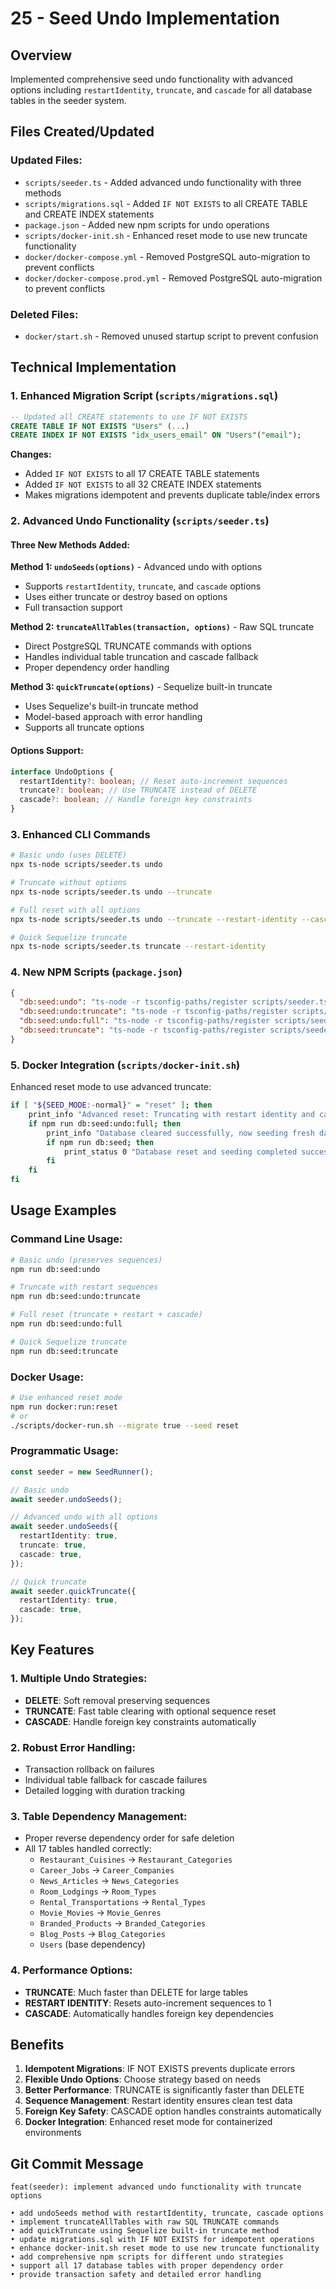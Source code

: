 # 25 - Seed Undo Implementation

## Overview

Implemented comprehensive seed undo functionality with advanced options including `restartIdentity`, `truncate`, and `cascade` for all database tables in the seeder system.

## Files Created/Updated

### Updated Files:

- `scripts/seeder.ts` - Added advanced undo functionality with three methods
- `scripts/migrations.sql` - Added `IF NOT EXISTS` to all CREATE TABLE and CREATE INDEX statements
- `package.json` - Added new npm scripts for undo operations
- `scripts/docker-init.sh` - Enhanced reset mode to use new truncate functionality
- `docker/docker-compose.yml` - Removed PostgreSQL auto-migration to prevent conflicts
- `docker/docker-compose.prod.yml` - Removed PostgreSQL auto-migration to prevent conflicts

### Deleted Files:

- `docker/start.sh` - Removed unused startup script to prevent confusion

## Technical Implementation

### 1. Enhanced Migration Script (`scripts/migrations.sql`)

```sql
-- Updated all CREATE statements to use IF NOT EXISTS
CREATE TABLE IF NOT EXISTS "Users" (...)
CREATE INDEX IF NOT EXISTS "idx_users_email" ON "Users"("email");
```

**Changes:**

- Added `IF NOT EXISTS` to all 17 CREATE TABLE statements
- Added `IF NOT EXISTS` to all 32 CREATE INDEX statements
- Makes migrations idempotent and prevents duplicate table/index errors

### 2. Advanced Undo Functionality (`scripts/seeder.ts`)

#### Three New Methods Added:

**Method 1: `undoSeeds(options)`** - Advanced undo with options

- Supports `restartIdentity`, `truncate`, and `cascade` options
- Uses either truncate or destroy based on options
- Full transaction support

**Method 2: `truncateAllTables(transaction, options)`** - Raw SQL truncate

- Direct PostgreSQL TRUNCATE commands with options
- Handles individual table truncation and cascade fallback
- Proper dependency order handling

**Method 3: `quickTruncate(options)`** - Sequelize built-in truncate

- Uses Sequelize's built-in truncate method
- Model-based approach with error handling
- Supports all truncate options

#### Options Support:

```typescript
interface UndoOptions {
  restartIdentity?: boolean; // Reset auto-increment sequences
  truncate?: boolean; // Use TRUNCATE instead of DELETE
  cascade?: boolean; // Handle foreign key constraints
}
```

### 3. Enhanced CLI Commands

```bash
# Basic undo (uses DELETE)
npx ts-node scripts/seeder.ts undo

# Truncate without options
npx ts-node scripts/seeder.ts undo --truncate

# Full reset with all options
npx ts-node scripts/seeder.ts undo --truncate --restart-identity --cascade

# Quick Sequelize truncate
npx ts-node scripts/seeder.ts truncate --restart-identity
```

### 4. New NPM Scripts (`package.json`)

```json
{
  "db:seed:undo": "ts-node -r tsconfig-paths/register scripts/seeder.ts undo",
  "db:seed:undo:truncate": "ts-node -r tsconfig-paths/register scripts/seeder.ts undo --truncate",
  "db:seed:undo:full": "ts-node -r tsconfig-paths/register scripts/seeder.ts undo --truncate --restart-identity --cascade",
  "db:seed:truncate": "ts-node -r tsconfig-paths/register scripts/seeder.ts truncate --restart-identity"
}
```

### 5. Docker Integration (`scripts/docker-init.sh`)

Enhanced reset mode to use advanced truncate:

```bash
if [ "${SEED_MODE:-normal}" = "reset" ]; then
    print_info "Advanced reset: Truncating with restart identity and cascade..."
    if npm run db:seed:undo:full; then
        print_info "Database cleared successfully, now seeding fresh data..."
        if npm run db:seed; then
            print_status 0 "Database reset and seeding completed successfully!"
        fi
    fi
fi
```

## Usage Examples

### Command Line Usage:

```bash
# Basic undo (preserves sequences)
npm run db:seed:undo

# Truncate with restart sequences
npm run db:seed:undo:truncate

# Full reset (truncate + restart + cascade)
npm run db:seed:undo:full

# Quick Sequelize truncate
npm run db:seed:truncate
```

### Docker Usage:

```bash
# Use enhanced reset mode
npm run docker:run:reset
# or
./scripts/docker-run.sh --migrate true --seed reset
```

### Programmatic Usage:

```typescript
const seeder = new SeedRunner();

// Basic undo
await seeder.undoSeeds();

// Advanced undo with all options
await seeder.undoSeeds({
  restartIdentity: true,
  truncate: true,
  cascade: true,
});

// Quick truncate
await seeder.quickTruncate({
  restartIdentity: true,
  cascade: true,
});
```

## Key Features

### 1. Multiple Undo Strategies:

- **DELETE**: Soft removal preserving sequences
- **TRUNCATE**: Fast table clearing with optional sequence reset
- **CASCADE**: Handle foreign key constraints automatically

### 2. Robust Error Handling:

- Transaction rollback on failures
- Individual table fallback for cascade failures
- Detailed logging with duration tracking

### 3. Table Dependency Management:

- Proper reverse dependency order for safe deletion
- All 17 tables handled correctly:
  - `Restaurant_Cuisines` → `Restaurant_Categories`
  - `Career_Jobs` → `Career_Companies`
  - `News_Articles` → `News_Categories`
  - `Room_Lodgings` → `Room_Types`
  - `Rental_Transportations` → `Rental_Types`
  - `Movie_Movies` → `Movie_Genres`
  - `Branded_Products` → `Branded_Categories`
  - `Blog_Posts` → `Blog_Categories`
  - `Users` (base dependency)

### 4. Performance Options:

- **TRUNCATE**: Much faster than DELETE for large tables
- **RESTART IDENTITY**: Resets auto-increment sequences to 1
- **CASCADE**: Automatically handles foreign key dependencies

## Benefits

1. **Idempotent Migrations**: IF NOT EXISTS prevents duplicate errors
2. **Flexible Undo Options**: Choose strategy based on needs
3. **Better Performance**: TRUNCATE is significantly faster than DELETE
4. **Sequence Management**: Restart identity ensures clean test data
5. **Foreign Key Safety**: CASCADE option handles constraints automatically
6. **Docker Integration**: Enhanced reset mode for containerized environments

## Git Commit Message

```
feat(seeder): implement advanced undo functionality with truncate options

• add undoSeeds method with restartIdentity, truncate, cascade options
• implement truncateAllTables with raw SQL TRUNCATE commands
• add quickTruncate using Sequelize built-in truncate method
• update migrations.sql with IF NOT EXISTS for idempotent operations
• enhance docker-init.sh reset mode to use new truncate functionality
• add comprehensive npm scripts for different undo strategies
• support all 17 database tables with proper dependency order
• provide transaction safety and detailed error handling
```
